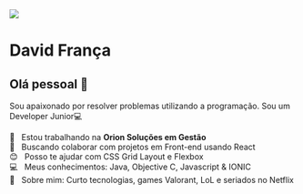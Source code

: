 <!--
**David-Javyki/David-Javyki** is a ✨ _special_ ✨ repository because its `README.md` (this file) appears on your GitHub profile.

Here are some ideas to get you started:

- 🔭 I’m currently working on ...
- 🌱 I’m currently learning ...
- 👯 I’m looking to collaborate on ...
- 🤔 I’m looking for help with ...
- 💬 Ask me about ...
- 📫 How to reach me: ...
- 😄 Pronouns: ...
- ⚡ Fun fact: ...
-->

<img width="auto" src="https://github.com/tgmarinho/tgmarinho/blob/master/banner.png">


# David França

## Olá pessoal 👋
Sou apaixonado por resolver problemas utilizando a programação.
Sou um Developer Junior:computer:

:rocket:  &nbsp; Estou trabalhando na **Orion Soluções em Gestão**
 <br/> :purple_heart: &nbsp; Buscando colaborar com projetos em Front-end usando React
 <br/> :blush: &nbsp; Posso te ajudar com CSS Grid Layout e Flexbox
 <br/> :computer: &nbsp; Meus conhecimentos: Java, Objective C, Javascript & IONIC
 <br/> 💬  &nbsp; Sobre mim: Curto tecnologias, games Valorant, LoL e seriados no Netflix
